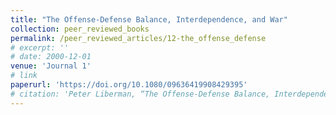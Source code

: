 ```yaml
---
title: "The Offense-Defense Balance, Interdependence, and War"
collection: peer_reviewed_books
permalink: /peer_reviewed_articles/12-the_offense_defense
# excerpt: ''
# date: 2000-12-01
venue: 'Journal 1'
# link
paperurl: 'https://doi.org/10.1080/09636419908429395'
# citation: 'Peter Liberman, “The Offense-Defense Balance, Interdependence, and War,” Security Studies, Vol. 9, No. 1/2 (Autumn 1999–Winter 2000): 59–91. Reprinted in Power and the Purse: The Political Economy of National Security, eds. Jean-Marc F. Blanchard, Edward D. Mansfield, and Norrin M. Ripsman (Portland, OR and London: Frank Cass, 2000), 59–91'
---
```


<!-- [Download paper here](http://academicpages.github.io/files/paper1.pdf) -->

<!-- Recommended citation: Your Name, You. (2009). "Paper Title Number 1." <i>Journal 1</i>. 1(1). -->
